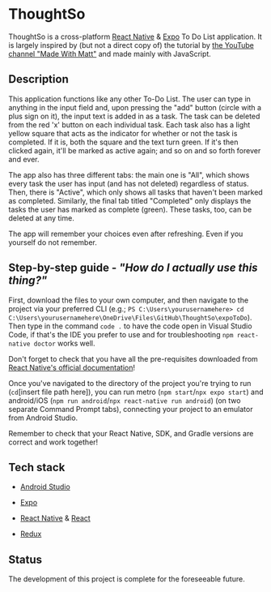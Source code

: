 # ThoughtSo
ThoughtSo is a cross-platform [React Native](https://reactnative.dev/docs/environment-setup) & [Expo](https://docs.expo.dev/) To Do List application. It is largely inspired by (but not a direct copy of) the tutorial by [the YouTube channel "Made With Matt"](https://www.youtube.com/watch?v=0kL6nhutjQ8) and made mainly with JavaScript.

## Description
This application functions like any other To-Do List. The user can type in anything in the input field and, upon pressing the "add" button (circle with a plus sign on it), the input text is added in as a task. The task can be deleted from the red 'x' button on each individual task. Each task also has a light yellow square that acts as the indicator for whether or not the task is completed. If it is, both the square and the text turn green. If it's then clicked again, it'll be marked as active again; and so on and so forth forever and ever. 

The app also has three different tabs: the main one is "All", which shows every task the user has input (and has not deleted) regardless of status. Then, there is "Active", which only shows all tasks that haven't been marked as completed. Similarly, the final tab titled "Completed" only displays the tasks the user has marked as complete (green). These tasks, too, can be deleted at any time.

The app will remember your choices even after refreshing. Even if you yourself do not remember.

## Step-by-step guide - *"How do I actually use this thing?"*

First, download the files to your own computer, and then navigate to the project via your preferred CLI (e.g.; `PS C:\Users\yourusernamehere> cd C:\Users\yourusernamehere\OneDrive\Files\GitHub\ThoughtSo\expoToDo`). Then type in the command `code .` to have the code open in Visual Studio Code, if that's the IDE you prefer to use and for troubleshooting `npm react-native doctor` works well.

Don't forget to check that you have all the pre-requisites downloaded from [React Native's official documentation](https://reactnative.dev/docs/environment-setup?guide=native#:~:text=Installing%20dependencies)! 

Once you've navigated to the directory of the project you're trying to run (`cd`[insert file path here]), you can run metro (`npm start`/`npx expo start`) and android/iOS (`npm run android`/`npx react-native run android`) (on two separate Command Prompt tabs), connecting your project to an emulator from Android Studio. 

Remember to check that your React Native, SDK, and Gradle versions are correct and work together!


## Tech stack
* [Android Studio](https://developer.android.com/studio)
  
* [Expo](https://docs.expo.dev/)
* [React Native](https://reactnative.dev/docs/environment-setup) & [React](https://react.dev/learn)
* [Redux](https://redux.js.org/)

## Status
The development of this project is complete for the foreseeable future. 

